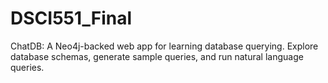 # DSCI551_Final
ChatDB: A Neo4j-backed web app for learning database querying. Explore database schemas, generate sample queries, and run natural language queries.
